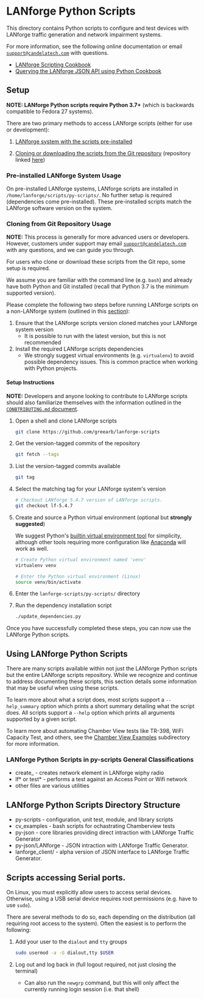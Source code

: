 # LANforge Python Scripts

This directory contains Python scripts to configure and test devices with LANforge traffic generation and network impairment systems.

For more information, see the following online documentation or email [`support@candelatech.com`](mailto:support@candelatech.com) with questions.

- [LANforge Scripting Cookbook](http://www.candelatech.com/scripting_cookbook.php)
- [Querying the LANforge JSON API using Python Cookbook](https://www.candelatech.com/cookbook/cli/json-python)

## Setup

**NOTE: LANforge Python scripts require Python 3.7+** (which is backwards compatible to Fedora 27 systems).

There are two primary methods to access LANforge scripts (either for use or development):

1. [LANforge system with the scripts pre-installed](#pre-installed-lanforge-system-usage)

2. [Cloning or downloading the scripts from the Git repository](#cloning-from-git-repository-usage) (repository linked [here](https://github.com/greearb/lanforge-scripts))

### Pre-installed LANforge System Usage

On pre-installed LANforge systems, LANforge scripts are installed in `/home/lanforge/scripts/py-scripts/`. No further setup is required (dependencies come pre-installed). These pre-installed scripts match the LANforge software version on the system.

### Cloning from Git Repository Usage

**NOTE:** This process is generally for more advanced users or developers. However, customers under support may email [`support@candelatech.com`](mailto:support@candelatech.com) with any questions, and we can guide you through.

For users who clone or download these scripts from the Git repo, some setup is required.

We assume you are familiar with the command line (e.g. `bash`) and already have both Python and Git installed (recall that Python 3.7 is the minimum supported version).

Please complete the following two steps before running LANforge scripts on a non-LANforge system (outlined in this [section](#setup-instructions)):

1. Ensure that the LANforge scripts version cloned matches your LANforge system version
   - It is possible to run with the latest version, but this is not recommended
2. Install the required LANforge scripts dependencies
   - We strongly suggest virtual environments (e.g. `virtualenv`) to avoid possible dependency issues. This is common practice when working with Python projects.

#### Setup Instructions

**NOTE:** Developers and anyone looking to contribute to LANforge scripts should also familiarize themselves with the information outlined in the [`CONBTRIBUTING.md` document](../CONTRIBUTING.md).

1. Open a shell and clone LANforge scripts

   ```Bash
   git clone https://github.com/greearb/lanforge-scripts
   ```

2. Get the version-tagged commits of the repository

   ```Bash
   git fetch --tags
   ```

3. List the version-tagged commits available

   ```Bash
   git tag
   ```

4. Select the matching tag for your LANforge system's version

   ```Bash
   # Checkout LANforge 5.4.7 version of LANforge scripts.
   git checkout lf-5.4.7
   ```

5. Create and source a Python virtual environment (optional but **strongly suggested**)

   We suggest Python's [builtin virtual environment tool](https://docs.python.org/3/tutorial/venv.html) for simplicity, although other tools requiring more configuration like [Anaconda](https://anaconda.org/) will work as well.

   ```Bash
   # Create Python virtual environment named 'venv'
   virtualenv venv

   # Enter the Python virtual environment (Linux)
   source venv/bin/activate
   ```

6. Enter the `lanforge-scripts/py-scripts/` directory

7. Run the dependency installation script

   ```Bash
   ./update_dependencies.py
   ```

Once you have successfully completed these steps, you can now use the LANforge Python scripts.

## Using LANforge Python Scripts

There are many scripts available within not just the LANforge Python scripts but the entire LANforge scripts repository. While we recognize and continue to address documenting these scripts, this section details some information that may be useful when using these scripts.

To learn more about what a script does, most scripts support a `--help_summary` option which prints a short summary detailing what the script does. All scripts support a `--help` option which prints all arguments supported by a given script.

To learn more about automating Chamber View tests like TR-398, WiFi Capacity Test, and others, see the [Chamber View Examples](./cv_examples/README.md) subdirectory for more information.

### LANforge Python Scripts in py-scripts General Classifications

- create\_ - creates network element in LANforge wiphy radio
- lf* or test* - performs a test against an Access Point or Wifi network
- other files are various utilities

## LANforge Python Scripts Directory Structure

- py-scripts - configuration, unit test, module, and library scripts
- cv_examples - bash scripts for ochastrating Chamberview tests
- py-json - core libraries providing direct intraction with LANforge Traffic Generator
- py-json/LANforge - JSON intraction with LANforge Traffic Generator.
- lanforge_client/ - alpha version of JSON interface to LANforge Traffic Generator.

## Scripts accessing Serial ports.

On Linux, you must explicitly allow users to access serial devices. Otherwise, using a USB serial device requires root permissions (e.g. have to use `sudo`).

There are several methods to do so, each depending on the distribution (all requiring root access to the system). Often the easiest is to perform the following:

1. Add your user to the `dialout` and `tty` groups

   ```Bash
   sudo usermod -a -G dialout,tty $USER
   ```

2. Log out and log back in (full logout required, not just closing the terminal)

   - Can also run the `newgrp` command, but this will only affect the currently running login session (i.e. that shell)

